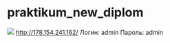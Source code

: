 # praktikum_new_diplom
![](https://github.com/wildd1994/foodgram-project-react/blob/master/.github/workflows/main.yml/badge.svg)
http://178.154.241.162/
Логин: admin
Пароль: admin
